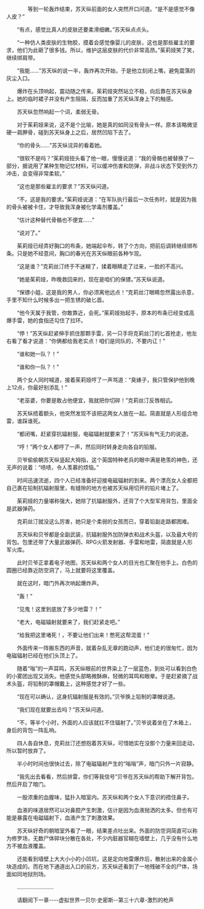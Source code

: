 <div class="read-content j_readContent" id="">
                <p>　　　　等到一轮轰炸结束，苏天纵前面的女人突然开口问道。“是不是感觉不像人皮？”<p>　　“有点，感觉比真人的皮肤还要柔滑细嫩。”苏天纵点点头。<p>　　“一种仿人类皮肤的生物胶，摸着会感觉像婴儿的皮肤，这也是那些雇主的要求，他们为此砸了很多钱。所以，维护这层皮肤的代价非常高昂。”茱莉娅笑了笑，继续绑肩带。<p>　　“我能……”苏天纵的说一半，轰炸再次开始，于是他立刻闭上嘴，避免震落的灰尘入口。<p>　　爆炸在头顶响起，震动随之传来。茱莉娅突然站立不稳，向后靠在苏天纵身上。她的临时裙子并没有产生阻隔，反而加重了苏天纵浑身上下的触感。<p>　　苏天纵忽然响起一个词，柔弱无骨。<p>　　对于茱莉娅来说，这不是个比喻，她是真的如同没有骨头一样。原本该略微坚硬一肩胛骨，碰到苏天纵身上之后，居然凹陷下去了。<p>　　“你的骨头……”苏天纵诧异的看着她。<p>　　“很软不是吗？”茱莉娅扭头看了他一眼，慢慢说道：“我的骨骼也被替换了一部分，据说用了某种生物记忆材料，可以缓冲伤害和防弹，非战斗状态下受到外力冲击，会变得非常柔软。”<p>　　“这也是那些雇主的要求？”苏天纵问道。<p>　　“不，这是我的要求。”茱莉娅说道：“在军队执行最后一次任务时，就是因为我的骨头被被卡住，才导致我浑身被化学毒剂覆盖。”<p>　　“估计这种替代骨骼也不便宜……”<p>　　“说对了。”<p>　　茱莉娅已经弄好胸口的布条，她端起伞布，转了个方向，把前后调转继续绑布条。只是她不经意间，胸口的春光在苏天纵眼前各种乍现。<p>　　“这是谁？”克莉丝汀终于不迷糊了，揉着眼睛走了过来，一脸的不高兴。<p>　　“她是茱莉娅，昨晚救回来的，现在是咱们的保镖。”苏天纵说道。<p>　　“保镖小姐，这是我的男人，你必须离他远点！”克莉丝汀眼睛忽然露出杀意，手里不知什么时候多出一把生锈的破匕首。<p>　　“他今天属于我管，你敢靠近，会死。”茱莉娅抬起手，原本的布条已经变成高爆手雷，她的食指还勾住了拉环。<p>　　“停！”苏天纵赶紧伸手抓住那颗手雷，另一只手将克莉丝汀的匕首抢走，他左右看了看才说道：“你俩都给我老实点！咱们是同队的，不要内讧！”<p>　　“谁和她一队？！”<p>　　“谁和你一队？！”<p>　　两个女人同时喊道，接着茱莉娅哼了一声骂道：“臭婊子，我只管保护他到晚上12点，你最好别添乱！”<p>　　“老巫婆，你要是敢占他便宜，我就把你切碎！”克莉丝汀反唇相讥。<p>　　苏天纵捂着额头，他突然发现不该把这两女人放在一起。简直就是人形组合地雷，谁踩谁死。<p>　　“都闭嘴，赶紧穿抗辐射服，电磁辐射就要来了！”苏天纵有气无力的说道。<p>　　“哼！”两个女人都哼了一声，然后同时转身走向各自的铅服。<p>　　贝爷偷偷朝苏天纵竖起大拇指，这个英国特种老兵的眼中满是艳羡的神色，还无声的说着：“啧啧，令人羡慕的烦恼。”<p>　　时间迅速流逝，四个人已经准备好迎接电磁辐射的到来。两个漂亮女人全都把自己裹在铅制抗辐射服里，有缝隙的地方也被苏天纵用切开的铅片堵上了。<p>　　茱莉娅的力量堪称强大，她除了抗辐射服外，还背了个大型军用背包，里面全是武器弹药。<p>　　克莉丝汀就没这么厉害，她只是个柔弱的女孩而已，穿着铅副走路都困难。<p>　　苏天纵和贝爷都是全副武装，抗辐射服外加防弹衣和战术头盔，以及最大号的背包。包里还带了大量武器弹药、RPG火箭发射器、手雷和地雷，简直就是人形军火库。<p>　　此时贝爷正拿着电子地图，苏天纵和两个女人的目光也汇聚在他手上。白色的圆圈已经靠近防空洞了，马上就要将这里覆盖。<p>　　就在这时，暗门外再次响起爆炸声。<p>　　“轰！”<p>　　“见鬼！这里到底放了多少地雷？！”<p>　　“老大，电磁辐射就要来了，我们赶紧走吧。”<p>　　“给我把这里堵死！，不要让他们出来！憋死这帮混蛋！”<p>　　外面传来一阵搬东西的声音，就着杂乱无章的跑动声，他们走的很匆忙，因为电磁辐射已经在他们头顶上了。<p>　　随着“嗡”的一声耳鸣，苏天纵眼前的世界染上了一层蓝色，到处可以看到白色的小雾团出现又消失。他感觉头部略微酥麻，轻微的耳鸣和眼晕。于是赶紧摘了战术头盔，将铅制的罩帽戴上，这种感觉才好了一些。<p>　　“现在可以确认，这身抗辐射服是有效的。”贝爷换上铅制的罩帽说道。<p>　　“我们现在就要出去吗？”苏天纵问道。<p>　　“不，等半个小时，外面的人应该就扛不住辐射了。”贝爷说着坐在了木箱上，身后的背包一阵乱响。<p>　　四人各自休息，克莉丝汀还想抱着苏天纵，可惜她实在没那个力量来回走动，所以暂时放弃了。<p>　　半小时时间也很快过去，除了电磁辐射产生的“嗡嗡”声，暗门只外一片寂静。<p>　　“我先出去看看，然后排雷，你们等我信号”贝爷在苏天纵的帮助下解开背包，然后开启了暗门。<p>　　一股浓重的血腥味，猛扑入暗室内。苏天纵和两个女人下意识的捂住鼻子。<p>　　血液的味道居然可以对鼻腔产生刺激，估计是因为血液抛洒的太多。但也有可能是暴露在电磁辐射下，血液产生了刺激效果。<p>　　苏天纵好奇的朝暗室外看了一眼，结果差点吐出来。外面的防空洞简直可以称为修罗场，无数尸体碎块分散在各处，不少内脏器官糊在墙壁上，几乎没有什么地方不被血液覆盖。<p>　　还能看到墙壁上大大小小的小凹坑，这是定向地雷爆炸后，散射出来的金属小块造成的。而在地下通道出入口的前方，苏天纵还看到了一地残破不全的尸体，场面如同地狱刑场。<p>　　……………………<p>　　请翻阅下一章----虚拟世界一贝尔·史密斯--第三十六章-激烈的枪声<p>　　<p> 
            </div>
